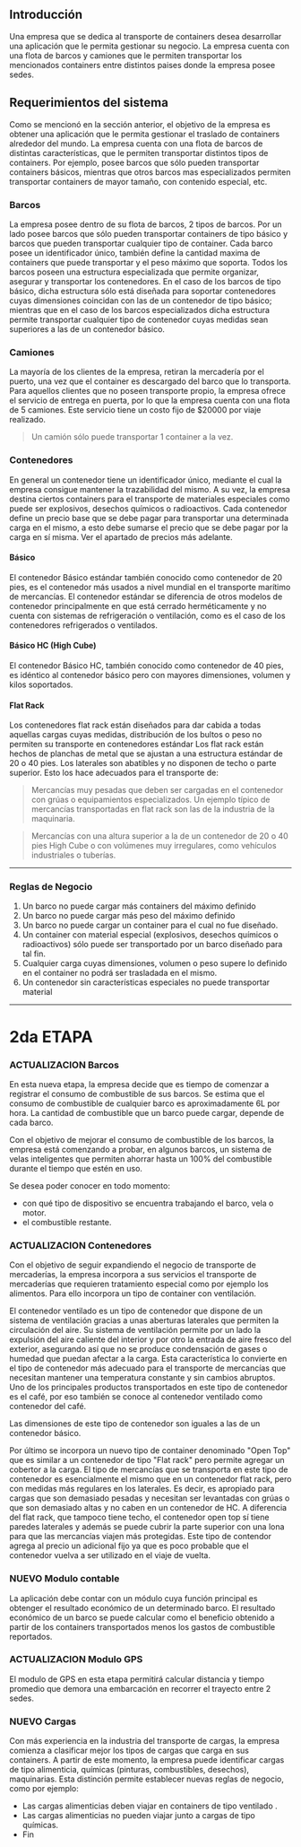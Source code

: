 ## Introducción
Una empresa que se dedica al transporte de containers desea desarrollar una aplicación que le permita gestionar su negocio. La empresa cuenta con una flota de barcos y camiones que le permiten transportar los mencionados containers entre distintos paises donde la empresa posee sedes.

## Requerimientos del sistema
Como se mencionó en la sección anterior, el objetivo de la empresa es obtener una aplicación que le permita gestionar el traslado de containers alrededor del mundo.
La empresa cuenta con una flota de barcos de distintas características, que le permiten transportar distintos tipos de containers. Por ejemplo, posee barcos que sólo pueden transportar containers básicos, mientras que otros barcos mas especializados permiten transportar containers de mayor tamaño, con contenido especial, etc.

### Barcos
La empresa posee dentro de su flota de barcos, 2 tipos de barcos. Por un lado posee barcos que sólo pueden transportar containers de tipo básico y barcos que pueden transportar cualquier tipo de container. Cada barco posee un identificador único, también define la cantidad maxima de containers que puede transportar y el peso máximo que soporta.
Todos los barcos poseen una estructura especializada que permite organizar, asegurar y transportar los contenedores. En el caso de los barcos de tipo básico, dicha estructura sólo está diseñada para soportar contenedores cuyas dimensiones coincidan con las de un contenedor de tipo básico; mientras que en el caso de los barcos especializados dicha estructura permite transportar cualquier tipo de contenedor cuyas medidas sean superiores a las de un contenedor básico.

### Camiones
La mayoría de los clientes de la empresa, retiran la mercadería por el puerto, una vez que el container es descargado del barco que lo transporta. Para aquellos clientes que no poseen transporte propio, la empresa ofrece el servicio de entrega en puerta, por lo que la empresa cuenta con una flota de 5 camiones. Este servicio tiene un costo fijo de $20000 por viaje realizado.
> Un camión sólo puede transportar 1 container a la vez. 

### Contenedores
En general un contenedor tiene un identificador único, mediante el cual la empresa consigue mantener la trazabilidad del mismo. A su vez, la empresa destina ciertos containers para el transporte de materiales especiales como puede ser explosivos, desechos químicos o radioactivos.
Cada contenedor define un precio base que se debe pagar para transportar una determinada carga en el mismo, a esto debe sumarse el precio que se debe pagar por la carga en sí misma. Ver el apartado de precios más adelante.

#### Básico
El contenedor Básico estándar también conocido como contenedor de 20 pies, es el contenedor más usados a nivel mundial en el transporte marítimo de mercancías. El contenedor estándar se diferencia de otros modelos de contenedor principalmente en que está cerrado herméticamente y no cuenta con sistemas de refrigeración o ventilación, como es el caso de los contenedores refrigerados o ventilados. 

#### Básico HC (High Cube)
El contenedor Básico HC, también conocido como contenedor de 40 pies, es idéntico al contenedor básico pero con mayores dimensiones, volumen y kilos soportados.


#### Flat Rack
Los contenedores flat rack están diseñados para dar cabida a todas aquellas cargas cuyas medidas, distribución de los bultos o peso no permiten su transporte en contenedores estándar Los flat rack están hechos de planchas de metal que se ajustan a una estructura estándar de 20 o 40 pies. Los laterales son abatibles y no disponen de techo o parte superior. Esto los hace adecuados para el transporte de: 
>Mercancías muy pesadas que deben ser cargadas en el contenedor con grúas o equipamientos especializados. Un ejemplo típico de mercancías transportadas en flat rack son las de la industria de la maquinaria.

>Mercancías con una altura superior a la de un contenedor de 20 o 40 pies High Cube o con volúmenes muy irregulares, como vehículos industriales o tuberías.

                
-----
### Reglas de Negocio

1. Un barco no puede cargar más containers del máximo definido 
2. Un barco no puede cargar más peso del máximo definido 
3. Un barco no puede cargar un container para el cual no fue diseñado. 
4. Un container con material especial (explosivos, desechos químicos o radioactivos) sólo puede ser transportado por un barco diseñado para tal fin. 
5. Cualquier carga cuyas dimensiones, volumen o peso supere lo definido en el container no podrá ser trasladada en el mismo. 
6. Un contenedor sin características especiales no puede transportar material 

----
# 2da ETAPA

### ACTUALIZACION Barcos 
En esta nueva etapa, la empresa decide que es tiempo de comenzar a registrar el consumo de combustible
de sus barcos. Se estima que el consumo de combustible de cualquier barco es aproximadamente 6L por
hora. La cantidad de combustible que un barco puede cargar, depende de cada barco.

Con el objetivo de mejorar el consumo de combustible de los barcos, la empresa está comenzando a
probar, en algunos barcos, un sistema de velas inteligentes que permiten ahorrar hasta un 100% del
combustible durante el tiempo que estén en uso.

Se desea poder conocer en todo momento:
- con qué tipo de dispositivo se encuentra trabajando el barco, vela o motor.
- el combustible restante.

### ACTUALIZACION Contenedores 
Con el objetivo de seguir expandiendo el negocio de transporte de mercaderías, la empresa incorpora a
sus servicios el transporte de mercaderías que requieren tratamiento especial como por ejemplo los
alimentos. Para ello incorpora un tipo de container con ventilación.

El contenedor ventilado es un tipo de contenedor que dispone de un sistema de ventilación gracias a unas
aberturas laterales que permiten la circulación del aire. Su sistema de ventilación permite por un lado la
expulsión del aire caliente del interior y por otro la entrada de aire fresco del exterior, asegurando así que
no se produce condensación de gases o humedad que puedan afectar a la carga. Esta característica lo
convierte en el tipo de contenedor más adecuado para el transporte de mercancías que necesitan mantener
una temperatura constante y sin cambios abruptos. Uno de los principales productos transportados en este
tipo de contenedor es el café, por eso también se conoce al contenedor ventilado como contenedor del
café.

Las dimensiones de este tipo de contenedor son iguales a las de un contenedor básico.

Por último se incorpora un nuevo tipo de container denominado "Open Top" que es similar a un
contenedor de tipo "Flat rack" pero permite agregar un cobertor a la carga. El tipo de mercancías que se
transporta en este tipo de contenedor es esencialmente el mismo que en un contenedor flat rack, pero con
medidas más regulares en los laterales. Es decir, es apropiado para cargas que son demasiado pesadas y
necesitan ser levantadas con grúas o que son demasiado altas y no caben en un contenedor de HC. A
diferencia del flat rack, que tampoco tiene techo, el contenedor open top sí tiene paredes laterales y
además se puede cubrir la parte superior con una lona para que las mercancías viajen más protegidas.
Este tipo de contendor agrega al precio un adicional fijo ya que es poco probable que el contenedor
vuelva a ser utilizado en el viaje de vuelta.

### NUEVO Modulo contable
La aplicación debe contar con un módulo cuya función principal es obtenger el resultado económico de
un determinado barco. El resultado económico de un barco se puede calcular como el beneficio obtenido
a partir de los containers transportados menos los gastos de combustible reportados.

### ACTUALIZACION Modulo GPS
El modulo de GPS en esta etapa permitirá calcular distancia y tiempo promedio que demora una
embarcación en recorrer el trayecto entre 2 sedes.

### NUEVO Cargas

Con más experiencia en la industria del transporte de cargas, la empresa comienza a clasificar mejor los
tipos de cargas que carga en sus containers. A partir de este momento, la empresa puede identificar cargas
de tipo alimenticia, químicas (pinturas, combustibles, desechos), maquinarias. Esta distinción permite
establecer nuevas reglas de negocio, como por ejemplo:

- Las cargas alimenticias deben viajar en containers de tipo ventilado .
- Las cargas alimenticias no pueden viajar junto a cargas de tipo químicas.
- Fin

